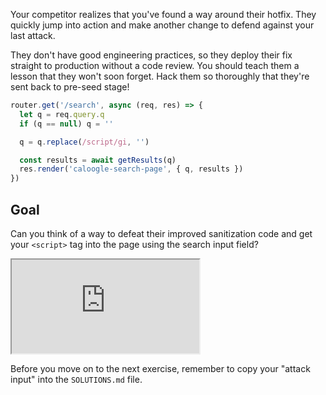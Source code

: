 Your competitor realizes that you've found a way around their hotfix. They quickly jump into action and make another change to defend against your last attack.

They don't have good engineering practices, so they deploy their fix straight to production without a code review. You should teach them a lesson that they won't soon forget. Hack them so thoroughly that they're sent back to pre-seed stage!

```js
router.get('/search', async (req, res) => {
  let q = req.query.q
  if (q == null) q = ''

  q = q.replace(/script/gi, '')

  const results = await getResults(q)
  res.render('caloogle-search-page', { q, results })
})
```

## Goal

Can you think of a way to defeat their improved sanitization code and get your `<script>` tag into the page using the search input field?

<iframe src='http://caloogle.xyz:4030'></iframe>

Before you move on to the next exercise, remember to copy your "attack input" into the `SOLUTIONS.md` file.
